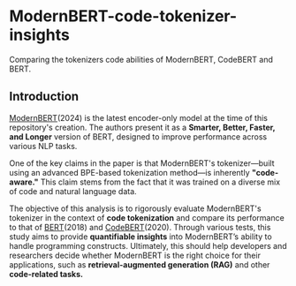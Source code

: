 # ModernBERT-code-tokenizer-insights
Comparing the tokenizers code abilities of ModernBERT, CodeBERT and BERT.


## Introduction  

[ModernBERT](https://arxiv.org/pdf/2412.13663)(2024) is the latest encoder-only model at the time of this repository's creation. The authors present it as a **Smarter, Better, Faster, and Longer** version of BERT, designed to improve performance across various NLP tasks.  

One of the key claims in the paper is that ModernBERT's tokenizer—built using an advanced BPE-based tokenization method—is inherently **"code-aware."** This claim stems from the fact that it was trained on a diverse mix of code and natural language data.  

The objective of this analysis is to rigorously evaluate ModernBERT's tokenizer in the context of **code tokenization** and compare its performance to that of [BERT](https://arxiv.org/pdf/1810.04805)(2018) and [CodeBERT](https://arxiv.org/pdf/2002.08155)(2020). Through various tests, this study aims to provide **quantifiable insights** into ModernBERT’s ability to handle programming constructs. Ultimately, this should help developers and researchers decide whether ModernBERT is the right choice for their applications, such as **retrieval-augmented generation (RAG)** and other **code-related tasks.**  

